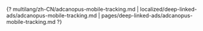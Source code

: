 {? multilang/zh-CN/adcanopus-mobile-tracking.md | localized/deep-linked-ads/adcanopus-mobile-tracking.md | pages/deep-linked-ads/adcanopus-mobile-tracking.md ?}
